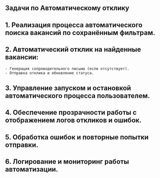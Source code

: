 ## Задачи по Автоматическому отклику

## 1. Реализация процесса автоматического поиска вакансий по сохранённым фильтрам.

## 2. Автоматический отклик на найденные вакансии:
    - Генерация сопроводительного письма (если отсутствует).
    - Отправка отклика и обновление статуса.

## 3. Управление запуском и остановкой автоматического процесса пользователем.

## 4. Обеспечение прозрачности работы с отображением логов откликов и ошибок.

## 5. Обработка ошибок и повторные попытки отправки.

## 6. Логирование и мониторинг работы автоматизации.
